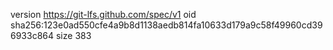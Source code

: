 version https://git-lfs.github.com/spec/v1
oid sha256:123e0ad550cfe4a9b8d1138aedb814fa10633d179a9c58f49960cd396933c864
size 383
